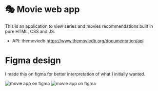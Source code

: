 # 🎭 Movie web app
This is an application to view series and movies recommendations built in pure HTML, CSS and JS.
- API: themoviedb https://www.themoviedb.org/documentation/api

# Figma design
I made this on figma for better interpretation of what I initially wanted.

![movie app on figma](https://i.postimg.cc/VNj4G0Zq/image.png)
![movie app on figma](https://i.postimg.cc/QNRm3bLQ/image.png)
